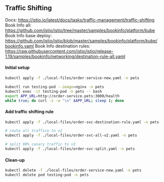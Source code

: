 ## Traffic Shifting

Docs: https://istio.io/latest/docs/tasks/traffic-management/traffic-shifting
Book Info all: https://github.com/istio/istio/tree/master/samples/bookinfo/platform/kube
Book Info base deploy: https://github.com/istio/istio/blob/master/samples/bookinfo/platform/kube/bookinfo.yaml 
Book Info destination rules: https://raw.githubusercontent.com/istio/istio/release-1.19/samples/bookinfo/networking/destination-rule-all.yaml

#### Initial setup

```bash
kubectl apply -f ./local-files/order-service-new.yaml -n pets

kubectl run testing-pod --image=nginx -n pets
kubectl exec -it testing-pod -n pets -- bash
export APP_URL=http://order-service.pets:3000/health
while true; do curl -s -w "\n" $APP_URL; sleep 1; done
```

#### Add traffic shifting rule

```bash
kubectl apply -f ./local-files/order-svc-destination-rule.yaml -n pets

# route all traffice to v2
kubectl apply -f ./local-files/order-svc-all-v2.yaml -n pets

# split 90% canary traffic to v3 
kubectl apply -f ./local-files/order-svc-split.yaml -n pets
```


#### Clean-up

```bash
kubectl delete -f ./local-files/order-service-new.yaml -n pets
kubectl delete pod testing-pod -n pets
```




